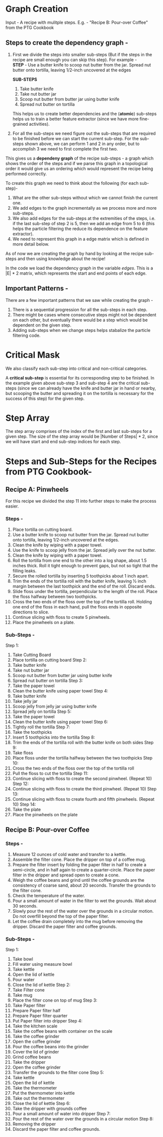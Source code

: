 # Graph Creation
Input - A recipe with mulitple steps.
E.g. - "Recipe B: Pour-over Coffee" from the PTG Cookbook

## Steps to create the dependency graph - 
1. First we divide the steps into smaller sub-steps (But if the steps in the recipe are small enough you can skip this step). For example -  
	**STEP** - 
	Use a butter knife to scoop nut butter from the jar. Spread 	nut butter onto tortilla, leaving 1/2-inch uncovered at the 	edges

	**SUB-STEPS**
	1. Take butter knife
	2. Take nut butter jar
	3. Scoop nut butter from butter jar using butter knife
	4. Spread nut butter on tortilla

	This helps us to create better dependencies and the (**atomic**) sub-steps helps us to train a better feature extractor (since we have more fine-grained activities).

2. For all the sub-steps we need figure out the sub-steps that are required to be finished before we can start the current sub-step.
For the sub-steps shown above, we can perform 1 and 2 in any order, but to accomplish 3 we need to first complete the first two. 

This gives us a **dependeny graph** of the recipe sub-steps - a graph which shows the order of the steps and if we parse this graph in a topological order it would give us an ordering which would represent the recipe being performed correctly. 

To create this graph we need to think about the following (for each sub-step)- 
1. What are the other sub-steps without which we cannot finish the current one. 
2. We add edges to the graph incrementally as we process more and more sub-steps. 
3. We also add edges for the sub-steps at the extremities of the steps, i.e. if the last sub-step of step 2 is 5, then we add an edge from 5 to 6 (this helps the particle filtering the reduce its dependence on the feature extractor).
4. We need to represent this graph in a edge matrix which is defined in more detail below.

As of now we are creating the graph by hand by looking at the recipe sub-steps and then using knowledge about the recipe! 

In the code we load the dependency graph in the variable *edges*. This is a |E| * 2 matrix, which represents the start and end points of each edge. 

## Important Patterns - 
There are a few important patterns that we saw while creating the graph - 
1. There is a sequential progression for all the sub-steps in each step. 
2. There might be cases where consecutive steps might not be dependent on each other, but eventually there would be a step which would be dependent on the given step. 
3. Adding sub-steps when we change steps helps stabalize the particle filtering code. 



# Critical Mask
We also classify each sub-step into critical and non-critical categories. 

A **critical sub-step** is essential for its corresponding step to be finished. In the example given above sub-step 3 and sub-step 4 are the critical sub-steps (since we can already have the knife and butter jar in hand or nearby, but scooping the butter and spreading it on the tortilla is necessary for the success of this step) for the given step. 

# Step Array
The step array comprises of the index of the first and last sub-steps for a given step. The size of the step array would be |Number of Steps| * 2, since we will have start and end sub-step indices for each step. 


# Steps and Sub-Steps for the Recipes from PTG Cookbook- 
## Recipe A: Pinwheels
For this recipe we divided the step 11 into further steps to make the process easier. 

### Steps - 

1. Place tortilla on cutting board.
2. Use a butter knife to scoop nut butter from the jar.  Spread nut butter onto tortilla, leaving 1/2-inch uncovered at the edges.
3. Clean the knife by wiping with a paper towel.
4. Use the knife to scoop jelly from the jar. Spread jelly over the nut butter.
5. Clean the knife by wiping with a paper towel.
6. Roll the tortilla from one end to the other into a log shape, about 1.5 inches thick. Roll it tight enough to prevent gaps, but not so tight that the filling leaks.
7. Secure the rolled tortilla by inserting 5 toothpicks about 1 inch apart.
8. Trim the ends of the tortilla roll with the butter knife, leaving ½ inch margin between the last toothpick and the end of the roll. Discard ends.
9. Slide floss under the tortilla, perpendicular to the length of the roll. Place the floss halfway between two toothpicks.
10. Cross the two ends of the floss over the top of the tortilla roll. Holding one end of the floss in each hand, pull the floss ends in opposite directions to slice.
11. Continue slicing with floss to create 5 pinwheels.
12. Place the pinwheels on a plate.

### Sub-Steps - 

Step 1:
1. Take Cutting Board
2. Place tortilla on cutting board
Step 2:
1. Take butter knife
2. Take nut butter jar
3. Scoop nut butter from butter jar using butter knife
4. Spread nut butter on tortilla
Step 3:
1. Take the paper towel
2. Clean the butter knife using paper towel
Step 4:
1. Take butter knife
2. Take jelly jar
3. Scoop jelly from jelly jar using butter knife
4. Spread jelly on tortilla
Step 5:
1. Take the paper towel
2. Clean the butter knife using paper towel
Step 6:
1. Tightly roll the tortilla
Step 7:
1. Take the toothpicks
2. Insert 5 toothpicks into the tortilla
Step 8:
1. Trim the ends of the tortilla roll with the butter knife on both sides
Step 9:
1. Take floss
2. Place floss under the tortilla halfway between the two toothpicks
Step 10:
1. Cross the two ends of the floss over the top of the tortilla roll
2. Pull the floss to cut the tortilla
Step 11:
1. Continue slicing with floss to create the second pinwheel.  (Repeat 10)
Step 12:
1. Continue slicing with floss to create the third pinwheel.  (Repeat 10)
Step 13:
1. Continue slicing with floss to create fourth and fifth pinwheels.  (Repeat 10)
Step 14:
1. Take the plate
2. Place the pinwheels on the plate

## Recipe B: Pour-over Coffee

### Steps - 

1. Measure 12 ounces of cold water and transfer to a kettle.
2. Assemble the filter cone.  Place the dripper on top of a coffee mug.
3. Prepare the filter insert by folding the paper filter in half to create a semi-circle, and in half again to create a quarter-circle.  Place the paper filter in the dripper and spread open to create a cone.
4. Weigh the coffee beans and grind until the coffee grounds are the consistency of coarse sand, about 20 seconds. Transfer the grounds to the filter cone.
5. Check the temperature of the water.
6. Pour a small amount of water in the filter to wet the grounds. Wait about 30 seconds.
7. Slowly pour the rest of the water over the grounds in a circular motion. Do not overfill beyond the top of the paper filter.
8. Let the coffee drain completely into the mug before removing the dripper. Discard the paper filter and coffee grounds.

### Sub-Steps - 

Step 1:
1. Take bowl
2. Fill water using measure bowl
3. Take kettle
4. Open the lid of kettle
5. Pour water
6. Close the lid of kettle
Step 2:
1. Take Filter cone
2. Take mug
3. Place the filter cone on top of mug
Step 3:
1. Take Paper filter
2. Prepare Paper filter half
3. Prepare Paper filter quarter
4. Put Paper filter into dripper
Step 4:
1. Take the kitchen scale
2. Take the coffee beans with container on the scale
3. Take the coffee grinder
4. Open the coffee grinder
5. Pour the coffee beans into the grinder
6. Cover the lid of grinder
7. Grind coffee beans
8. Take the dripper
9. Open the coffee grinder
10. Transfer the grounds to the filter cone
Step 5:
1. Take kettle
2. Open the lid of kettle
3. Take the thermometer
4. Put the thermometer into kettle
5. Take out the thermometer
6. Close the lid of kettle
Step 6:
1. Take the dripper with grounds coffee
2. Pour a small amount of water into dripper
Step 7:
1. Pour the rest of the water over the grounds in a circular motion
Step 8:
1. Removing the dripper
2. Discard the paper filter and coffee grounds.